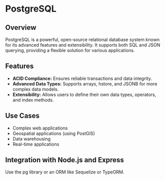 # PostgreSQL

## Overview

PostgreSQL is a powerful, open-source relational database system known for its advanced features and extensibility. It supports both SQL and JSON querying, providing a flexible solution for various applications.

## Features

- **ACID Compliance:** Ensures reliable transactions and data integrity.
- **Advanced Data Types:** Supports arrays, hstore, and JSONB for more complex data models.
- **Extensibility:** Allows users to define their own data types, operators, and index methods.

## Use Cases

- Complex web applications
- Geospatial applications (using PostGIS)
- Data warehousing
- Real-time applications

## Integration with Node.js and Express

Use the pg library or an ORM like Sequelize or TypeORM.